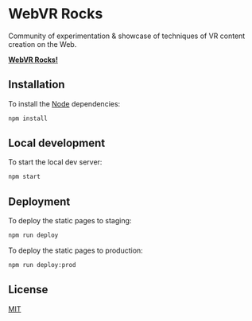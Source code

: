 <!--
title: WebVR Rocks
-->

# WebVR Rocks

Community of experimentation & showcase of techniques of VR content creation on the Web.

**[WebVR Rocks!](https://WebVR.rocks)**


## Installation

To install the [Node](https://nodejs.org) dependencies:

```sh
npm install
```


## Local development

To start the local dev server:

```sh
npm start
```


## Deployment

To deploy the static pages to staging:

```sh
npm run deploy
```

To deploy the static pages to production:

```sh
npm run deploy:prod
```


## License

[MIT](LICENSE.md)
